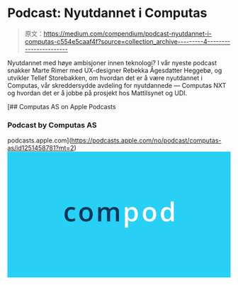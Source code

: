 # Podcast: Nyutdannet i Computas

> 原文：<https://medium.com/compendium/podcast-nyutdannet-i-computas-c554e5caaf4f?source=collection_archive---------4----------------------->

Nyutdannet med høye ambisjoner innen teknologi? I vår nyeste podcast snakker Marte Rimer med UX-designer Rebekka Ågesdatter Heggebø, og utvikler Tellef Storebakken, om hvordan det er å være nyutdannet i Computas, vår skreddersydde avdeling for nyutdannede — Computas NXT og hvordan det er å jobbe på prosjekt hos Mattilsynet og UDI.

[](https://podcasts.apple.com/no/podcast/computas-as/id1251458781?mt=2) [## ‎Computas AS on Apple Podcasts

### ‎Podcast by Computas AS

podcasts.apple.com](https://podcasts.apple.com/no/podcast/computas-as/id1251458781?mt=2) ![](img/b14fbbcc920039f89632bb8192d832f9.png)